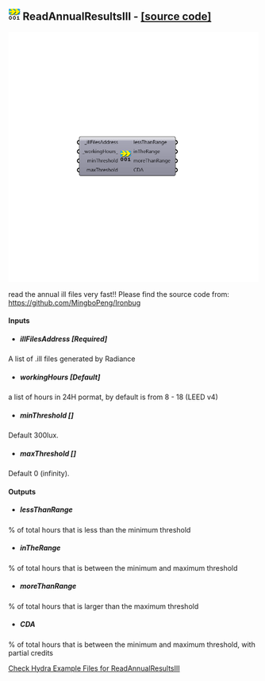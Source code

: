 ## ![](../../images/icons/ReadAnnualResultsIII.png) ReadAnnualResultsIII - [[source code]](https://github.com/mostaphaRoudsari/honeybee/tree/master/src/Honeybee_ReadAnnualResultsIII.py)

![](../../images/components/ReadAnnualResultsIII.png)

read the annual ill files very fast!!  Please find the source code from: https://github.com/MingboPeng/Ironbug

#### Inputs
* ##### illFilesAddress [Required]
A list of .ill files generated by Radiance
* ##### workingHours [Default]
a list of hours in 24H pormat, by default is from 8 - 18 (LEED v4)
* ##### minThreshold []
Default 300lux.
* ##### maxThreshold []
Default 0 (infinity).

#### Outputs
* ##### lessThanRange
% of total hours that is less than the minimum threshold
* ##### inTheRange
% of total hours that is between the minimum and maximum threshold
* ##### moreThanRange
% of total hours that is larger than the maximum threshold
* ##### CDA
% of total hours that is between the minimum and maximum threshold, with partial credits


[Check Hydra Example Files for ReadAnnualResultsIII](https://hydrashare.github.io/hydra/index.html?keywords=Honeybee_ReadAnnualResultsIII)